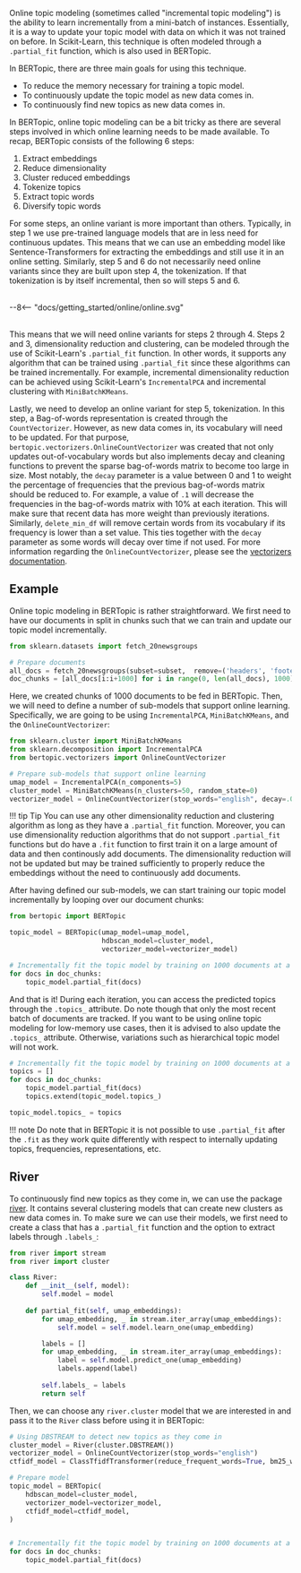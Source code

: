 Online topic modeling (sometimes called "incremental topic modeling") is the ability to learn incrementally from a mini-batch of instances. Essentially, it is a way to update your topic model with data on which it was not trained on before. In Scikit-Learn, this technique is often modeled through a `.partial_fit` function, which is also used in BERTopic. 

In BERTopic, there are three main goals for using this technique.

* To reduce the memory necessary for training a topic model. 
* To continuously update the topic model as new data comes in. 
* To continuously find new topics as new data comes in. 

In BERTopic, online topic modeling can be a bit tricky as there are several steps involved in which online learning needs to be made available. To recap, BERTopic consists of the following 6 steps:

1. Extract embeddings
2. Reduce dimensionality
3. Cluster reduced embeddings
4. Tokenize topics
5. Extract topic words
6. Diversify topic words

For some steps, an online variant is more important than others. Typically, in step 1 we use pre-trained language models that are in less need for continuous updates. This means that we can use an embedding model like Sentence-Transformers for extracting the embeddings and still use it in an online setting. Similarly, step 5 and 6 do not necessarily need online variants since they are built upon step 4, the tokenization. If that tokenization is by itself incremental, then so will steps 5 and 6. 

<br>
<div class="svg_image">
--8<-- "docs/getting_started/online/online.svg"
</div>
<br>

This means that we will need online variants for steps 2 through 4. Steps 2 and 3, dimensionality reduction and clustering, can be modeled through the use of Scikit-Learn's `.partial_fit` function. In other words, it supports any algorithm that can be trained using `.partial_fit` since these algorithms can be trained incrementally. For example, incremental dimensionality reduction can be achieved using Scikit-Learn's `IncrementalPCA` and incremental clustering with `MiniBatchKMeans`.

Lastly, we need to develop an online variant for step 5, tokenization. In this step, a Bag-of-words representation is created through the `CountVectorizer`. However, as new data comes in, its vocabulary will need to be updated. For that purpose, `bertopic.vectorizers.OnlineCountVectorizer` was created that not only updates out-of-vocabulary words but also implements decay and cleaning functions to prevent the sparse bag-of-words matrix to become too large in size. Most notably, the `decay` parameter is a value between 0 and 1 to weight the percentage of frequencies that the previous bag-of-words matrix should be reduced to. For example, a value of `.1` will decrease the frequencies in the bag-of-words matrix with 10% at each iteration. This will make sure that recent data has more weight than previously iterations. Similarly, `delete_min_df` will remove certain words from its vocabulary if its frequency is lower than a set value. This ties together with the `decay` parameter as some words will decay over time if not used. For more information regarding the `OnlineCountVectorizer`, please see the [vectorizers documentation](https://maartengr.github.io/BERTopic/getting_started/vectorizers/vectorizers.html#onlinecountvectorizer).


## **Example**

Online topic modeling in BERTopic is rather straightforward. We first need to have our documents in split in chunks such that we can train and update our topic model incrementally. 

```python
from sklearn.datasets import fetch_20newsgroups

# Prepare documents
all_docs = fetch_20newsgroups(subset=subset,  remove=('headers', 'footers', 'quotes'))["data"]
doc_chunks = [all_docs[i:i+1000] for i in range(0, len(all_docs), 1000)]
```

Here, we created chunks of 1000 documents to be fed in BERTopic. Then, we will need to define a number of sub-models that support online learning. Specifically, we are going to be using `IncrementalPCA`, `MiniBatchKMeans`, and the `OnlineCountVectorizer`:

```python
from sklearn.cluster import MiniBatchKMeans
from sklearn.decomposition import IncrementalPCA
from bertopic.vectorizers import OnlineCountVectorizer

# Prepare sub-models that support online learning
umap_model = IncrementalPCA(n_components=5)
cluster_model = MiniBatchKMeans(n_clusters=50, random_state=0)
vectorizer_model = OnlineCountVectorizer(stop_words="english", decay=.01)
```

!!! tip Tip
    You can use any other dimensionality reduction and clustering algorithm as long as they have a `.partial_fit` function. Moreover, you can use dimensionality reduction algorithms that do not support `.partial_fit` functions but do have a `.fit` function to first train it on a large amount of data and then continously add documents. The dimensionality reduction will not be updated but may be trained sufficiently to properly reduce the embeddings without the need to continuously add documents.

After having defined our sub-models, we can start training our topic model incrementally by looping over our document chunks:

```python
from bertopic import BERTopic

topic_model = BERTopic(umap_model=umap_model,
                       hdbscan_model=cluster_model,
                       vectorizer_model=vectorizer_model)

# Incrementally fit the topic model by training on 1000 documents at a time
for docs in doc_chunks:
    topic_model.partial_fit(docs)
```

And that is it! During each iteration, you can access the predicted topics through the `.topics_` attribute. Do note though that only the most recent batch of documents are tracked. If you want to be using online topic modeling for low-memory use cases, then it is advised to also update the `.topics_` attribute. Otherwise, variations such as hierarchical topic model will not work. 

```python
# Incrementally fit the topic model by training on 1000 documents at a time and track the topics in each iteration
topics = []
for docs in doc_chunks:
    topic_model.partial_fit(docs)
    topics.extend(topic_model.topics_)

topic_model.topics_ = topics
```

!!! note
    Do note that in BERTopic it is not possible to use `.partial_fit` after the `.fit` as they work quite differently with respect to internally updating topics, frequencies, representations, etc. 

## **River**

To continuously find new topics as they come in, we can use the package [river](https://github.com/online-ml/river). It contains several clustering models that can create new clusters as new data comes in. To make sure we can use their models, we first need to create a class that has a `.partial_fit` function and the option to extract labels through `.labels_`:

```python
from river import stream
from river import cluster

class River:
    def __init__(self, model):
        self.model = model
        
    def partial_fit(self, umap_embeddings):
        for umap_embedding, _ in stream.iter_array(umap_embeddings):
            self.model = self.model.learn_one(umap_embedding)

        labels = []
        for umap_embedding, _ in stream.iter_array(umap_embeddings):
            label = self.model.predict_one(umap_embedding)
            labels.append(label)
            
        self.labels_ = labels
        return self
```

Then, we can choose any `river.cluster` model that we are interested in and pass it to the `River` class before using it in BERTopic:

```python
# Using DBSTREAM to detect new topics as they come in
cluster_model = River(cluster.DBSTREAM())
vectorizer_model = OnlineCountVectorizer(stop_words="english")
ctfidf_model = ClassTfidfTransformer(reduce_frequent_words=True, bm25_weighting=True)

# Prepare model
topic_model = BERTopic(
    hdbscan_model=cluster_model, 
    vectorizer_model=vectorizer_model, 
    ctfidf_model=ctfidf_model,
)


# Incrementally fit the topic model by training on 1000 documents at a time
for docs in doc_chunks:
    topic_model.partial_fit(docs)
```